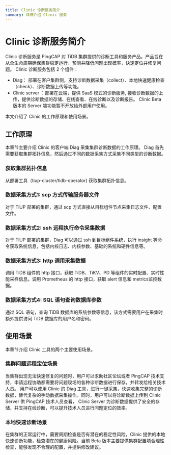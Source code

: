 ```yaml
---
title: Clinic 诊断服务简介
summary: 详细介绍 Clinic 服务
---
```


# Clinic 诊断服务简介
Clinic 诊断服务是 PingCAP 对 TiDB 集群提供的诊断工具和服务产品。产品旨在从全生命周期确保集群稳定运行，预测并降低问题出现概率，快速定位并修复问题。
Clinic 诊断服务包括 2 个组件：
- Diag： 部署在客户集群侧，支持诊断数据采集（collect）、本地快速健康检查（check）、诊断数据上传等功能。
- Clinic server ：部署在云端，提供 SaaS 模式的诊断服务, 接收诊断数据的上传，提供诊断数据的存储、在线查看、在线诊断以及诊断报告。 Clinic Beta 版本的 Server 端功能暂不开放给外部用户使用。

本文介绍了 Clinic 的工作原理和使用场景。

## 工作原理
本章节主要介绍 Clinic 的客户端 Diag 采集集群诊断数据的工作原理。
Diag 首先需要获取集群拓扑信息，然后通过不同的数据采集方式采集不同类型的诊断数据。 

### 获取集群拓扑信息
从部署工具（tiup-cluster/tidb-operator) 获取集群拓扑信息。

### 数据采集方式1: scp 方式传输服务器文件
对于 TiUP 部署的集群，通过 scp 方式直接从目标组件节点采集日志文件、配置文件。

### 数据采集方式2: ssh 远程执行命令采集数据
对于 TiUP 部署的集群，Diag 可以通过 ssh 到目标组件系统，执行 insight 等命令获取系统信息，包括内核日志、内核参数、基础的系统和硬件信息等。

###  数据采集方式3: http 调用采集数据
调用 TiDB 组件的 http 接口，获取 TiDB、TiKV、PD 等组件的实时配置、实时性能采样信息。调用 Prometheus 的 http 接口，获取 alert 信息和 metrics监控数据。

### 数据采集方式4: SQL 语句查询数据库参数
通过 SQL 语句，查询 TiDB 数据库的系统参数等信息，该方式需要用户在采集时额外提供访问 TiDB 数据库的用户名和密码。

## 使用场景
本章节介绍 Clinic 工具的两个主要使用场景。

### 集群问题远程定位场景

当集群出现无法快速修复的问题时，用户可以求助社区论坛或者 PingCAP 技术支持，申请远程协助都需要将问题现场的各种诊断数据进行保存，并转发给相关技术人员。 用户可以使用 Clinic 的 Diag 工具，进行一键采集，快速收集完整的诊断数据，替代复杂的手动数据采集操作。同时，用户可以将诊断数据上传到 Clinic Server 供 PingCAP 技术人员查看， Clinic Server 为诊断数据提供了安全的存储，并支持在线诊断，可以提升技术人员进行问题定位的效率。

### 本地快速诊断场景

在集群的正常运行中，需要周期检查是否有潜在的稳定性风险，Clinic 提供的本地快速诊断功能，检查潜在的健康风险。当前 Beta 版本主要提供集群配置项合理性检查，能够发现不合理的配置，并提供修改建议。
